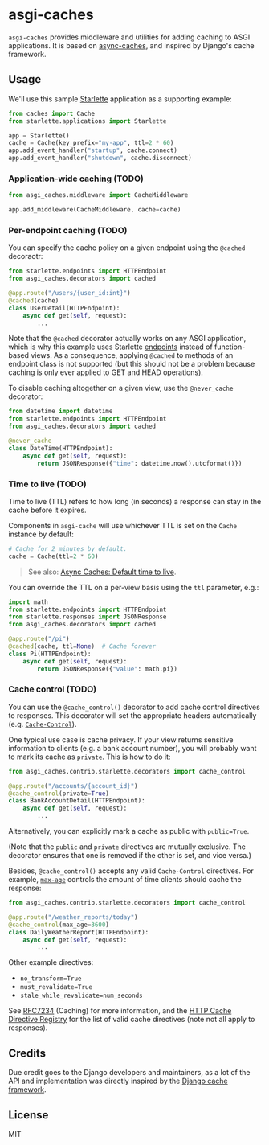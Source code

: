 # asgi-caches

`asgi-caches` provides middleware and utilities for adding caching to ASGI applications. It is based on [async-caches](https://rafalp.github.io/async-caches/), and inspired by Django's cache framework.

## Usage

We'll use this sample [Starlette](https://www.starlete.io) application as a supporting example:

```python
from caches import Cache
from starlette.applications import Starlette

app = Starlette()
cache = Cache(key_prefix="my-app", ttl=2 * 60)
app.add_event_handler("startup", cache.connect)
app.add_event_handler("shutdown", cache.disconnect)
```

### Application-wide caching (TODO)

```python
from asgi_caches.middleware import CacheMiddleware

app.add_middleware(CacheMiddleware, cache=cache)
```

### Per-endpoint caching (TODO)

You can specify the cache policy on a given endpoint using the `@cached` decoraotr:

```python
from starlette.endpoints import HTTPEndpoint
from asgi_caches.decorators import cached

@app.route("/users/{user_id:int}")
@cached(cache)
class UserDetail(HTTPEndpoint):
    async def get(self, request):
        ...
```

Note that the `@cached` decorator actually works on any ASGI application, which is why this example uses Starlette [endpoints](https://www.starlette.io/endpoints/) instead of function-based views. As a consequence, applying `@cached` to methods of an endpoint class is not supported (but this should not be a problem because caching is only ever applied to GET and HEAD operations).

To disable caching altogether on a given view, use the `@never_cache` decorator:

```python
from datetime import datetime
from starlette.endpoints import HTTPEndpoint
from asgi_caches.decorators import cached

@never_cache
class DateTime(HTTPEndpoint):
    async def get(self, request):
        return JSONResponse({"time": datetime.now().utcformat()})
```

### Time to live (TODO)

Time to live (TTL) refers to how long (in seconds) a response can stay in the cache before it expires.

Components in `asgi-cache` will use whichever TTL is set on the `Cache` instance by default:

```python
# Cache for 2 minutes by default.
cache = Cache(ttl=2 * 60)
```

> See also: [Async Caches: Default time to live](https://rafalp.github.io/async-caches/backends/#default-time-to-live).

You can override the TTL on a per-view basis using the `ttl` parameter, e.g.:

```python
import math
from starlette.endpoints import HTTPEndpoint
from starlette.responses import JSONResponse
from asgi_caches.decorators import cached

@app.route("/pi")
@cached(cache, ttl=None)  # Cache forever
class Pi(HTTPEndpoint):
    async def get(self, request):
        return JSONResponse({"value": math.pi})
```

### Cache control (TODO)

You can use the `@cache_control()` decorator to add cache control directives to responses. This decorator will set the appropriate headers automatically (e.g. [`Cache-Control`](https://developer.mozilla.org/en-US/docs/Web/HTTP/Headers/Cache-Control)).

One typical use case is cache privacy. If your view returns sensitive information to clients (e.g. a bank account number), you will probably want to mark its cache as `private`. This is how to do it:

```python
from asgi_caches.contrib.starlette.decorators import cache_control

@app.route("/accounts/{account_id}")
@cache_control(private=True)
class BankAccountDetail(HTTPEndpoint):
    async def get(self, request):
        ...
```

Alternatively, you can explicitly mark a cache as public with `public=True`.

(Note that the `public` and `private` directives are mutually exclusive. The decorator ensures that one is removed if the other is set, and vice versa.)

Besides, `@cache_control()` accepts any valid `Cache-Control` directives. For example, [`max-age`](https://tools.ietf.org/html/rfc7234.html#section-5.2.2.8) controls the amount of time clients should cache the response:

```python
from asgi_caches.contrib.starlette.decorators import cache_control

@app.route("/weather_reports/today")
@cache_control(max_age=3600)
class DailyWeatherReport(HTTPEndpoint):
    async def get(self, request):
        ...
```

Other example directives:

- `no_transform=True`
- `must_revalidate=True`
- `stale_while_revalidate=num_seconds`

See [RFC7234](https://tools.ietf.org/html/rfc7234.html) (Caching) for more information, and the [HTTP Cache Directive Registry](https://www.iana.org/assignments/http-cache-directives/http-cache-directives.xhtml) for the list of valid cache directives (note not all apply to responses).

## Credits

Due credit goes to the Django developers and maintainers, as a lot of the API and implementation was directly inspired by the [Django cache framework](https://docs.djangoproject.com/en/2.2/topics/cache/).

## License

MIT
